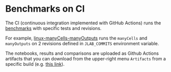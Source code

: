 # Benchmarks on CI

The CI (continuous integration implemented with GitHub Actions) runs the [benchmarks](./../benchmarks/index) with specific tests and revisions.

For example, [linux-manyCells-manyOutputs](https://github.com/jupyterlab/benchmarks/blob/master/.github/workflows/linux-manyCells-manyOutputs.yml) runs the `manyCells` and `manyOutputs` on 2 revisions defined in `JLAB_COMMITS` environment variable.

The notebooks, results and comparisons are uploaded as Github Actions artifacts that you can download from the upper-right menu `Artifacts` from a specific build (e.g. [this link](https://github.com/jupyterlab/benchmarks/runs/1034124003?check_suite_focus=true)).
